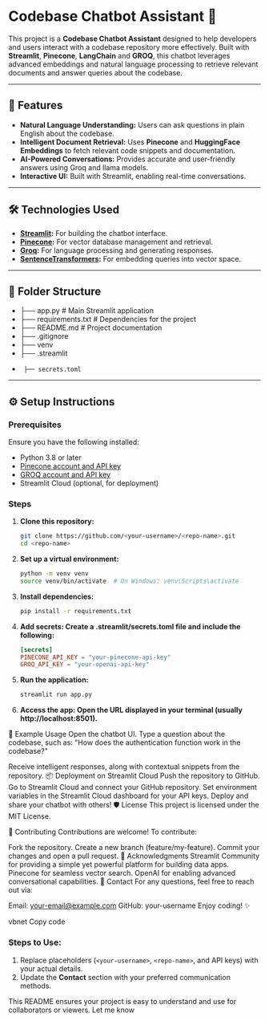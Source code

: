 # Codebase Chatbot Assistant 🤖

This project is a **Codebase Chatbot Assistant** designed to help developers and users interact with a codebase repository more effectively. Built with **Streamlit**, **Pinecone**, **LangChain** and **GROQ**, this chatbot leverages advanced embeddings and natural language processing to retrieve relevant documents and answer queries about the codebase.

---

## 🚀 Features
- **Natural Language Understanding:** Users can ask questions in plain English about the codebase.
- **Intelligent Document Retrieval:** Uses **Pinecone** and **HuggingFace Embeddings** to fetch relevant code snippets and documentation.
- **AI-Powered Conversations:** Provides accurate and user-friendly answers using Groq and llama models.
- **Interactive UI:** Built with Streamlit, enabling real-time conversations.

---

## 🛠️ Technologies Used
- **[Streamlit](https://streamlit.io/):** For building the chatbot interface.
- **[Pinecone](https://www.pinecone.io/):** For vector database management and retrieval.
- **[Groq](https://groq.com/):** For language processing and generating responses.
- **[SentenceTransformers](https://huggingface.co/sentence-transformers):** For embedding queries into vector space.

---

## 📂 Folder Structure
- ├── app.py # Main Streamlit application 
- ├── requirements.txt # Dependencies for the project
- ├── README.md # Project documentation
- ├── .gitignore
- ├── venv
- ├── .streamlit
-      ├── secrets.toml



---

## ⚙️ Setup Instructions

### Prerequisites
Ensure you have the following installed:
- Python 3.8 or later
- [Pinecone account and API key](https://www.pinecone.io/start/)
- [GROQ account and API key](https://console.groq.com/keys)
- Streamlit Cloud (optional, for deployment)

### Steps
1. **Clone this repository:**
   ```bash
   git clone https://github.com/<your-username>/<repo-name>.git
   cd <repo-name>
   
2. **Set up a virtual environment:**
   ```bash
   python -m venv venv
   source venv/bin/activate  # On Windows: venv\Scripts\activate

3. **Install dependencies:**
   ```bash
   pip install -r requirements.txt

4. **Add secrets: Create a .streamlit/secrets.toml file and include the following:**
   ```toml
   [secrets]
   PINECONE_API_KEY = "your-pinecone-api-key"
   GROQ_API_KEY = "your-openai-api-key"

5. **Run the application:**
   ```bash
   streamlit run app.py
   
7. **Access the app: Open the URL displayed in your terminal (usually http://localhost:8501).**

🧪 Example Usage
Open the chatbot UI.
Type a question about the codebase, such as:
"How does the authentication function work in the codebase?"

Receive intelligent responses, along with contextual snippets from the repository.
📦 Deployment on Streamlit Cloud
Push the repository to GitHub.
Go to Streamlit Cloud and connect your GitHub repository.
Set environment variables in the Streamlit Cloud dashboard for your API keys.
Deploy and share your chatbot with others!
🛡️ License
This project is licensed under the MIT License.

🤝 Contributing
Contributions are welcome! To contribute:

Fork the repository.
Create a new branch (feature/my-feature).
Commit your changes and open a pull request.
🙌 Acknowledgments
Streamlit Community for providing a simple yet powerful platform for building data apps.
Pinecone for seamless vector search.
OpenAI for enabling advanced conversational capabilities.
📧 Contact
For any questions, feel free to reach out via:

Email: your-email@example.com
GitHub: your-username
Enjoy coding! ✨

vbnet
Copy code

### Steps to Use:
1. Replace placeholders (`<your-username>`, `<repo-name>`, and API keys) with your actual details.
2. Update the **Contact** section with your preferred communication methods.

This README ensures your project is easy to understand and use for collaborators or viewers. Let me know
